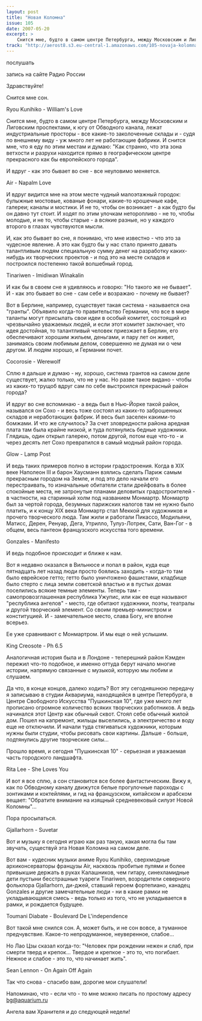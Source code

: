 ```yaml
---
layout: post
title: "Новая Коломна"
issue: 105
date: 2007-05-20
excerpt: >
    Снится мне, будто в самом центре Петербурга, между Московским и Лиговским проспектами, к югу от Обводного канала, лежат индустриальные просторы - все какие-то заколоченные склады и - судя по внешнему виду - уж много лет не работающие фабрики. И снится мне, что я еду по этим местам и думаю: "Как странно, что эта зона ветхости и разрухи находится прямо в географическом центре прекрасного как бы европейского города".
track: "http://aerost8.s3.eu-central-1.amazonaws.com/105-novaja-kolomna.mp3"
---
```


послушать

запись на сайте Радио России

Здравствуйте!

Снится мне сон.

Ryou Kunihiko - William's Love

Снится мне, будто в самом центре Петербурга, между Московским и Лиговским проспектами, к югу от Обводного канала, лежат индустриальные просторы - все какие-то заколоченные склады и - судя по внешнему виду - уж много лет не работающие фабрики. И снится мне, что я еду по этим местам и думаю: "Как странно, что эта зона ветхости и разрухи находится прямо в географическом центре прекрасного как бы европейского города".

И вдруг - как это бывает во сне - все неуловимо меняется.

Air - Napalm Love

И вдруг видится мне на этом месте чудный малоэтажный городок: булыжные мостовые, кованые фонари, какие-то крошечные кафе, галереи; каналы и мостики. И не то, чтобы он возникает - а как будто бы он давно тут стоит. И ходят по этим улочкам неторопливо - не то, чтобы молодые, и не то, чтобы старые - а всякие разные, но у каждого второго в глазах чувствуются мысли.

И, как это бывает во сне, я понимаю, что мне известно - что это за чудесное явление. А это как будто бы у нас стало принято давать талантливым людям специальную сумму денег на разработку каких-нибудь их творческих проектов - и под это на месте складов и построился постепенно такой волшебный город.

Tinariwen - Imidiwan Winakalin

И как бы в своем сне я удивляюсь и говорю: "Но такого же не бывает". И - как это бывает во сне - сам себе и возражаю - почему не бывает?

Вот в Берлине, например, существует такая система - называется она "гранты". Объявило когда-то правительство Германии, что все в мире таланты могут присылать свои идеи в особый комитет, состоящий из чрезвычайно уважаемых людей, и если этот комитет заключает, что идея достойная, то талантливый человек приезжает в Берлин, его обеспечивают хорошим жильем, деньгами, и пару лет он живет, занимаясь своим любимым делом, совершенно не думая ни о чем другом. И людям хорошо, и Германии почет.

Cocorosie - Werewolf

Сплю я дальше и думаю - ну, хорошо, система грантов на самом деле существует, жалко только, что не у нас. Но разве такое видано - чтобы из каких-то трущоб вдруг сам по себе выстроился прекрасный район города?

И вдруг во сне вспоминаю - а ведь был в Нью-Йорке такой район, назывался он Сохо - и весь тоже состоял из каких-то заброшенных складов и неработающих фабрик. И весь был заселен какими-то бомжами. И что же случилось? За счет зловредности района аредная плата там была крайне низкой, и туда потянулись бедные художники. Глядишь, один открыл галерею, потом другой, потом еще что-то - и через десять лет Сохо превратился в самый модный район города.

Glow - Lamp Post

И ведь таких примеров полно в истории градостроения. Когда в XIX веке Наполеон III и барон Хаусманн взялись сделать Париж самым прекрасным городом на Земле, и под это дело начали его перестраивать, то изначальные обитатели стали дрейфовать в более спокойные места, не затронутые планами деловитых градостроителей - в частности, на старинный холм под названием Монмартр. Монмартр был за чертой города, безумных парижских налогов там не нужно было платить, и к концу XIX века Монмартр стал Меккой для художников и прочего творческого люда. Там жили и работали Пикассо, Модильяни, Матисс, Дерен, Ренуар, Дега, Утрилло, Тулуз-Лотрек, Сати, Ван-Гог - в общем, весь пантеон французского искусства того времени.

Gonzales - Manifesto

И ведь подобное происходит и ближе к нам.

Вот я недавно оказался в Вильнюсе и попал в район, куда еще пятнадцать лет назад люди просто боялись заходить - когда-то там было еврейское гетто; гетто было уничтожено фашистами, кладбище было стерто с лица земли советской властью и в пустых домах поселились всякие темные элементы. Теперь там - самопровозглашенная республика Ужупис, или как ее еще называют "республика ангелов" - место, где обитают художники, поэты, театралы и другой творческий элемент. Со своим премьер-министром и конституцией. И - замечательное место, слава Богу, нге вполне всерьез.

Ее уже сравнивают с Монмартром. И мы еще о ней услышим.

King Creosote - Ph 6.5

Аналогичная история была и в Лондоне - теперешний район Кэмден пережил что-то подобное, и именно оттуда берут начало многие истории, напрямую связанные с музыкой, которую мы любим и слушаем.

Да что, в конце концов, далеко ходить? Вот эту сегодняшнюю передачу я записываю в студии Аквариума, находящейся в центре Петербурга, в Центре Свободного Искусства "Пушкинская 10", где уже много лет прописано огромное количество всяких творческих работников. А ведь начинался этот Центр как обычный сквот. Стоял себе обычный жилой дом. Пошел на капремонт, жильцы выселились, а электричество и воду еще не отключили. И начали туда стягиваться художники, которым нужны были студии, чтобы рисовать свои картины. Дальше - больше, подтянулись другие творческие силы...

Прошло время, и сегодня "Пушкинская 10" - серьезная и уважаемая часть городского ландшафта.

Rita Lee - She Loves You

И вот я все сплю, а сон становится все более фантастическим. Вижу я, как по Обводному каналу движутся белые прогулочные пароходы с зонтиками и коктейлями, и гид на французском, китайском и арабском вещает: "Обратите внимание на изящный средневековый силуэт Новой Коломны"...

Пора просыпаться.

Gjallarhorn - Suvetar

Вот и музыку я сегодня играю как раз такую, какая могла бы там звучать, существуй эта Новая Коломна на самом деле.

Вот вам - кудесник музыки аниме Ryou Kunihiko, сверхмодные архиконсерваторы французы Air, насквозь пробитые пулями и более привыкшие держать в руках Калашников, чем гитару, синехламидные дети пустыни бесстрашные туареги Tinariwen, возродители северного фольклора Gjallarhorn, ди-джей, ставший героем фортепиано, канадец Gonzales и другие замечательные люди - ни в какие рамки не укладывающаяся смесь - ведь только из того, что не укладывается в рамки, и рождается будущее.

Toumani Diabate - Boulevard De L'independence

Вот такой мне снился сон. А, может быть, и не сон вовсе, а туманное предчувствие. Какое-то непродуманное, неуверенное, слабое...

Но Лао Цзы сказал когда-то: "Человек при рождении нежен и слаб, при смерти тверд и крепок... Твердое и крепкое - это то, что погибает. Нежное и слабое - это то, что начинает жить".

Sean Lennon - On Again Off Again

Так что снова - спасибо вам, дорогие мои слушатели!

Напоминаю, что - если что - то мне можно писать по простому адресу bg@aquarium.ru

Ангела вам Хранителя и до следующей недели!
